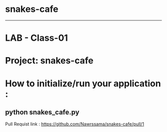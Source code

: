# snakes-cafe 
----

# LAB - Class-01

# Project: snakes-cafe

# How to initialize/run your application :
## python snakes_cafe.py 

Pull Requist link :   https://github.com/Nawrssama/snakes-cafe/pull/1
